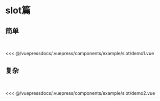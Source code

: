 
# slot篇

## 简单
  

<demo-block>
<example-slot-demo1 slot="source"/>
 <<< @/vuepressdocs/.vuepress/components/example/slot/demo1.vue
</demo-block>

## 复杂
  

<demo-block>
<example-slot-demo2 slot="source"/>
 <<< @/vuepressdocs/.vuepress/components/example/slot/demo2.vue
</demo-block>
